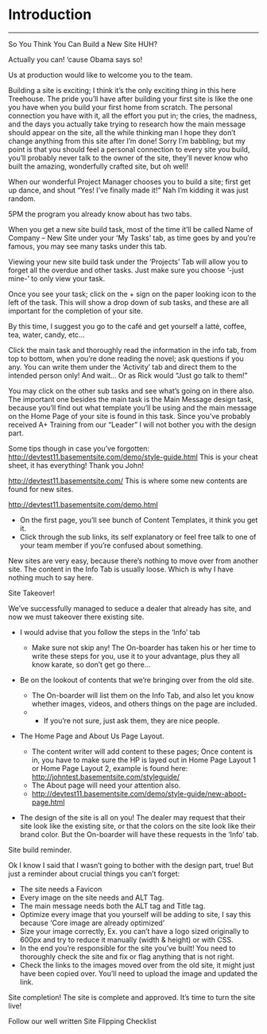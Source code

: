 # <i class="far fa-lightbulb"></i></i> Introduction
***
So You Think You Can Build a New Site HUH?

Actually you can! ‘cause Obama says so!

Us at production would like to welcome you to the team.

Building a site is exciting; I think it’s the only exciting thing in this here Treehouse. The pride you’ll have after building your first site is like the one you have when you build your first home from scratch. The personal connection you have with it, all the effort you put in; the cries, the madness, and the days you actually take trying to research how the main message should appear on the site, all the while thinking man I hope they don’t change anything from this site after I’m done! Sorry I’m babbling; but my point is that you should feel a personal connection to every site you build, you’ll probably never talk to the owner of the site, they’ll never know who built the amazing, wonderfully crafted site, but oh well!

When our wonderful Project Manager chooses you to build a site; first get up dance, and shout “Yes! I’ve finally made it!” Nah I’m kidding it was just random.

5PM the program you already know about has two tabs.

When you get a new site build task, most of the time it’ll be called Name of Company – New Site under your ‘My Tasks’ tab, as time goes by and you’re famous, you may see many tasks under this tab.

Viewing your new site build task under the ‘Projects’ Tab will allow you to forget all the overdue and other tasks. Just make sure you choose ‘-just mine-’ to only view your task.

Once you see your task; click on the + sign on the paper looking icon to the left of the task. This will show a drop down of sub tasks, and these are all important for the completion of your site.

By this time, I suggest you go to the café and get yourself a latté, coffee, tea, water, candy, etc…

Click the main task and thoroughly read the information in the info tab, from top to bottom, when you’re done reading the novel; ask questions if you any. You can write them under the ‘Activity’ tab and direct them to the intended person only! And wait…
Or as Rick would “Just go talk to them!”

You may click on the other sub tasks and see what’s going on in there also. The important one besides the main task is the Main Message design task, because you’ll find out what template you’ll be using and the main message on the Home Page of your site is found in this task.
Since you’ve probably received A+ Training from our “Leader” I will not bother you with the design part.

Some tips though in case you’ve forgotten:
http://devtest11.basementsite.com/demo/style-guide.html
        This is your cheat sheet, it has everything! Thank you John!

http://devtest11.basementsite.com/
        This is where some new contents are found for new sites.

http://devtest11.basementsite.com/demo.html

- On the first page, you’ll see bunch of Content Templates, it think you get it.
- Click through the sub links, its self explanatory or feel free talk to one of your team member if you’re confused about something.

New sites are very easy, because there’s nothing to move over from another site. The content in the Info Tab is usually loose. Which is why I have nothing much to say here.


Site Takeover!

We’ve successfully managed to seduce a dealer that already has site, and now we must takeover there existing site. 

- I would advise that you follow the steps in the ‘Info’ tab 
  - Make sure not skip any! The On-boarder has taken his or her time to write these steps for you, use it to your advantage, plus they all know karate, so don’t get go there…


- Be on the lookout of contents that we’re bringing over from the old site.
  - The On-boarder will list them on the Info Tab, and also let you know whether images, videos, and others things on the page are included.
  - - If you’re not sure, just ask them, they are nice people.


- The Home Page and About Us Page Layout.
  - The content writer will add content to these pages; Once content is in, you have to make sure the HP is layed out in Home Page Layout 1 or Home Page Layout 2, example is found here: http://johntest.basementsite.com/styleguide/
  - The About page will need your attention also. 
  - http://devtest11.basementsite.com/demo/style-guide/new-aboot-page.html


- The design of the site is all on you! The dealer may request that their site look like the existing site, or that the colors on the site look like their brand color. But the On-boarder will have these requests in the ‘Info’ tab.

Site build reminder.

Ok I know I said that I wasn’t going to bother with the design part, true! But just a reminder about crucial things you can’t forget:

- The site needs a Favicon
- Every image on the site needs and ALT Tag.
- The main message needs both the ALT tag and Title tag.
- Optimize every image that you yourself will be adding to site, I say this because ‘Core image are already optimized’
- Size your image correctly, Ex. you can’t have a logo sized originally to 600px and try to reduce it manually (width & height) or with CSS.
- In the end you’re responsible for the site you’ve built! You need to thoroughly check the site and fix or flag anything that is not right.
- Check the links to the images moved over from the old site, it might just have been copied over. You’ll need to upload the image and updated the link.

Site completion!
The site is complete and approved. It’s time to turn the site live!

Follow our well written Site Flipping Checklist
